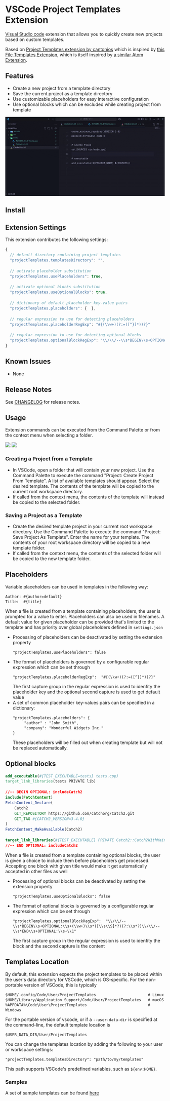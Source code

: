# VSCode Project Templates Extension

[Visual Studio code](https://code.visualstudio.com) extension that allows you to quickly create new projects based on custom templates.

Based on [Project Templates extension by cantonios](https://github.com/cantonios/vscode-project-templates) which is inspired by [this File Templates Extension](https://github.com/brpaz/vscode-file-templates-ext), which is itself inspired by [a similar Atom Extension](https://atom.io/packages/file-templates).

## Features

* Create a new project from a template directory
* Save the current project as a template directory
* Use customizable placeholders for easy interactive configuration
* Use optional blocks which can be excluded while creating project from template

![demo](https://raw.githubusercontent.com/damian-ds7/vscode-project-templates/master/images/demo.gif)

## Install

## Extension Settings

This extension contributes the following settings:

```ts
{
  // default directory containing project templates
  "projectTemplates.templatesDirectory": "",

  // activate placeholder substitution
  "projectTemplates.usePlaceholders": true,

  // activate optional blocks substitution
  "projectTemplates.useOptionalBlocks": true,

  // dictionary of default placeholder key-value pairs
  "projectTemplates.placeholders": {  },

  // regular expression to use for detecting placeholders
  "projectTemplates.placeholderRegExp": "#{(\\w+)(?:=([^}]*))?}"

  // regular expression to use for detecting optional blocks
  "projectTemplates.optionalBlockRegExp": "\\/\\/--\\s*BEGIN\\s+OPTIONAL:\\s+(\\w+)\\s*([\\s\\S]*?)(?:\\s*?)\\/\\/--\\s*END\\s+OPTIONAL:\\s+\\1"
}
```

## Known Issues

* None

## Release Notes

See [CHANGELOG](https://github.com/cantonios/vscode-project-templates/tree/master/CHANGELOG.md) for release notes.


## Usage

Extension commands can be executed from the Command Palette or from the context menu when selecting a folder.

<img src="https://raw.githubusercontent.com/cantonios/vscode-project-templates/master/images/commands.png" width="450" />
<img src="https://raw.githubusercontent.com/cantonios/vscode-project-templates/master/images/menu.png" width="250" />

### Creating a Project from a Template

* In VSCode, open a folder that will contain your new project.  Use the Command Palette to execute the command "Project: Create Project From Template".  A list of available templates should appear. Select the desired template.  The contents of the template will be copied to the current root workspace directory.
* If called from the context menu, the contents of the template will instead be copied to the selected folder.

### Saving a Project as a Template

* Create the desired template project in your current root workspace directory.  Use the Command Palette to execute the command "Project: Save Project As Template".  Enter the name for your template.  The contents of your root workspace directory will be copied to a new template folder.
* If called from the context menu, the contents of the selected folder will be copied to the new template folder.

## Placeholders

Variable placeholders can be used in templates in the following way:

```
Author: #{author=default}
Title:  #{title}
```

When a file is created from a template containing placeholders, the user is prompted for a value to enter.  Placeholders can also be used in filenames.
A default value for given placeholder can be provided that's limited to the template and has priority over global placeholders defined in `settings.json`

* Processing of placeholders can be deactivated by setting the extension property
  ```
  "projectTemplates.usePlaceholders": false
  ```
* The format of placeholders is governed by a configurable regular expression which can be set through
  ```
  "projectTemplates.placeholderRegExp":  "#{(\\w+)(?:=([^}]*))?}"
  ```
  The first capture group in the regular expression is used to idenfity the placeholder key and the optional second capture is used to get default value
* A set of common placeholder key-values pairs can be specified in a dictionary:
  ```
  "projectTemplates.placeholders": {
	   "author" : "John Smith",
	   "company": "Wonderful Widgets Inc."
  }
  ```
  These placeholders will be filled out when creating template but will not be replaced automatically.

## Optional blocks

```cmake
add_executable(#{TEST_EXECUTABLE=tests} tests.cpp)
target_link_libraries(tests PRIVATE lib)

//-- BEGIN OPTIONAL: includeCatch2
include(FetchContent)
FetchContent_Declare(
    Catch2
    GIT_REPOSITORY https://github.com/catchorg/Catch2.git
    GIT_TAG #{CATCH2_VERSION=3.4.0}
)
FetchContent_MakeAvailable(Catch2)

target_link_libraries(#{TEST_EXECUTABLE} PRIVATE Catch2::Catch2WithMain)
//-- END OPTIONAL: includeCatch2
```

When a file is created from a template containing optional blocks, the user is given a choice to include them before placeholders get processed.
Accepting one block with given title would make it get automatically accepted in other files as well

* Processing of optional blocks can be deactivated by setting the extension property
  ```
  "projectTemplates.useOptionalBlocks": false
  ```
* The format of optional blocks is governed by a configurable regular expression which can be set through
  ```
  "projectTemplates.optionalBlockRegExp":  "\\/\\/--\\s*BEGIN\\s+OPTIONAL:\\s+(\\w+)\\s*([\\s\\S]*?)(?:\\s*?)\\/\\/--\\s*END\\s+OPTIONAL:\\s+\\1"
  ```
  The first capture group in the regular expression is used to idenfity the block and the second capture is the content


## Templates Location

By default, this extension expects the project templates to be placed within the user's data directory for VSCode, which is OS-specific.  For the non-portable version of VSCode, this is typically
```
$HOME/.config/Code/User/ProjectTemplates                       # Linux
$HOME/Library/Application Support/Code/User/ProjectTemplates   # macOS
%APPDATA%\Code\User\ProjectTemplates                           # Windows
```
For the portable version of vscode, or if a `--user-data-dir` is specified at the command-line, the default template location is
```
$USER_DATA_DIR/User/ProjectTemplates
```

You can change the templates location by adding the following to your user or workspace settings:

```
"projectTemplates.templatesDirectory": "path/to/my/templates"
```
This path supports VSCode's predefined variables, such as `${env:HOME}`.

### Samples

A set of sample templates can be found [here](https://github.com/damian-ds7/vscode-project-templates/tree/master/templates)
